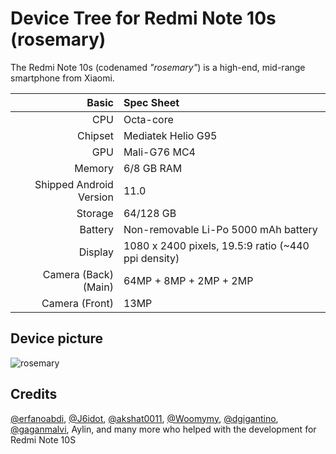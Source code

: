 Device Tree for Redmi Note 10s (rosemary)
==========================================

The Redmi Note 10s (codenamed _"rosemary"_) is a high-end, mid-range smartphone from Xiaomi.


| Basic                   | Spec Sheet                                                                                                                     |
| -----------------------:|:------------------------------------------------------------------------------------------------------------------------------ |
| CPU                     | Octa-core                                                                                                                      |
| Chipset                 | Mediatek Helio G95                                                                                                            |
| GPU                     | Mali-G76 MC4                                                                                                                   |
| Memory                  | 6/8 GB RAM                                                                                                                     |
| Shipped Android Version | 11.0                                                                                                                           |
| Storage                 | 64/128 GB                                                                                                              |
| Battery                 | Non-removable Li-Po 5000 mAh battery                                                                                           |
| Display                 | 1080 x 2400 pixels, 19.5:9 ratio (~440 ppi density)                                                                            |
| Camera (Back)(Main)     | 64MP + 8MP + 2MP + 2MP                                                                                |
| Camera (Front)          | 13MP                                                                                                     |

## Device picture
![rosemary](https://i01.appmifile.com/webfile/globalimg/Anna/rn10s_Blue.png)

## Credits
[@erfanoabdi](https://github.com/erfanoabdi), [@J6idot](https://github.com/J6idot), [@akshat0011](https://github.com/akshat0011), [@Woomymy](https://github.com/Woomymy), [@dgigantino](https://github.com/dgigantino), [@gaganmalvi](https://github.com/gaganmalvi), Aylin, and many more who helped with the development for Redmi Note 10S
